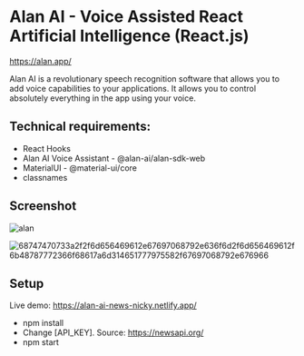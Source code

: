 # Alan AI - Voice Assisted React Artificial Intelligence (React.js)

https://alan.app/

Alan AI is a revolutionary speech recognition software that allows you to add voice capabilities to your applications. It allows you to control absolutely everything in the app using your voice.

## Technical requirements:
* React Hooks
* Alan AI Voice Assistant - @alan-ai/alan-sdk-web
* MaterialUI - @material-ui/core
* classnames

## Screenshot

![alan](https://user-images.githubusercontent.com/71074389/112533741-8decdf80-8daa-11eb-9270-cb5a3f136b9f.JPG)

![68747470733a2f2f6d656469612e67697068792e636f6d2f6d656469612f6b48787772366f68617a6d314651777975582f67697068792e676966](https://user-images.githubusercontent.com/71074389/112716431-c265b600-8ee6-11eb-99ea-a46b57b0cc8b.gif)

## Setup

Live demo: https://alan-ai-news-nicky.netlify.app/

* npm install
* Change [API_KEY]. Source: https://newsapi.org/ 
* npm start



